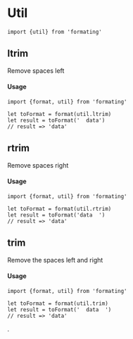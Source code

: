 # Util

```es6
import {util} from 'formating'
```

## ltrim

Remove spaces left

#### Usage
```es6
import {format, util} from 'formating'

let toFormat = format(util.ltrim)
let result = toFormat('  data')
// result => 'data'
```

## rtrim

Remove spaces right

#### Usage
```es6
import {format, util} from 'formating'

let toFormat = format(util.rtrim)
let result = toFormat('data  ')
// result => 'data'
```

## trim

Remove the spaces left and right

#### Usage
```es6
import {format, util} from 'formating'

let toFormat = format(util.trim)
let result = toFormat('  data  ')
// result => 'data'
```

.

